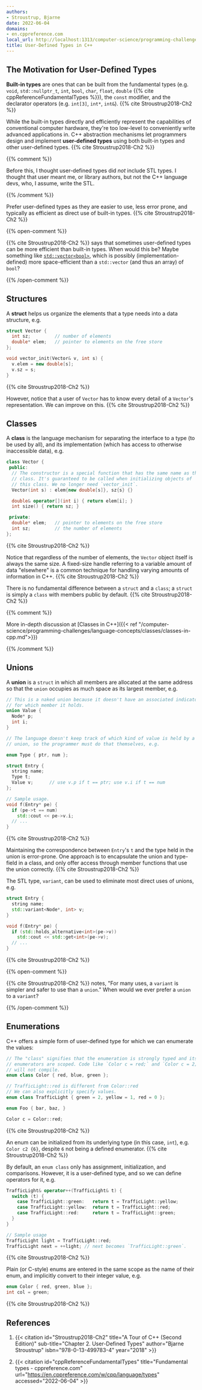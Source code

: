 ```yaml
---
authors:
- Stroustrup, Bjarne
date: 2022-06-04
domains:
- en.cppreference.com
local_url: http://localhost:1313/computer-science/programming-challenges/language-concepts/type-systems/user-defined-types-cpp/
title: User-Defined Types in C++
---
```


## The Motivation for User-Defined Types

**Built-in types** are ones that can be built from the fundamental types
(e.g. `void`, `std::nullptr_t`, `int`, `bool`, `char`, `float`, `double`
{{% cite cppReferenceFundamentalTypes %}}), the `const` modifier, and
the declarator operators (e.g. `int[3]`, `int*`, `int&`). {{% cite
Stroustrup2018-Ch2 %}}

While the built-in types directly and efficiently represent the
capabilities of conventional computer hardware, they're too low-level to
conveniently write advanced applications in. C++ abstraction mechanisms
let programmers design and implement **user-defined types** using both
built-in types and other user-defined types. {{% cite Stroustrup2018-Ch2
%}}

{{% comment %}}

Before this, I thought user-defined types did _not_ include STL types. I
thought that user meant me, or library authors, but not the C++ language
devs, who, I assume, write the STL.

{{% /comment %}}

Prefer user-defined types as they are easier to use, less error prone,
and typically as efficient as direct use of built-in types. {{% cite
Stroustrup2018-Ch2 %}}

{{% open-comment %}}

{{% cite Stroustrup2018-Ch2 %}} says that sometimes user-defined types
can be more efficient than built-in types. When would this be? Maybe
something like
[`std::vector<bool>`](https://en.cppreference.com/w/cpp/container/vector_bool),
which is possibly (implementation-defined) more space-efficient than a
`std::vector` (and thus an array) of `bool`?

{{% /open-comment %}}

## Structures

A **struct** helps us organize the elements that a type needs into a
data structure, e.g.

```cpp
struct Vector {
  int sz;         // number of elements
  double* elem;   // pointer to elements on the free store
};

void vector_init(Vector& v, int s) {
  v.elem = new double[s];
  v.sz = s;
}
```

{{% cite Stroustrup2018-Ch2 %}}

However, notice that a user of `Vector` has to know every detail of a
`Vector`'s representation. We can improve on this. {{% cite
Stroustrup2018-Ch2 %}}

## Classes

A **class** is the language mechanism for separating the interface to a
type (to be used by all), and its implementation (which has access to
otherwise inaccessible data), e.g.

```cpp
class Vector {
 public:
  // The constructor is a special function that has the same name as the
  // class. It's guaranteed to be called when initializing objects of
  // this class. We no longer need `vector_init`.
  Vector(int s) : elem{new double[s]}, sz{s} {}

  double& operator[](int i) { return elem[i]; }
  int size() { return sz; }

 private:
  double* elem;   // pointer to elements on the free store
  int sz;         // the number of elements
};
```

{{% cite Stroustrup2018-Ch2 %}}

Notice that regardless of the number of elements, the `Vector` object
itself is always the same size. A fixed-size handle referring to a
variable amount of data "elsewhere" is a common technique for handling
varying amounts of information in C++. {{% cite Stroustrup2018-Ch2 %}}

There is no fundamental difference between a `struct` and a `class`; a
`struct` is simply a `class` with members public by default. {{% cite
Stroustrup2018-Ch2 %}}

{{% comment %}}

More in-depth discussion at [Classes in C++]({{< ref
"/computer-science/programming-challenges/language-concepts/classes/classes-in-cpp.md">}})

{{% /comment %}}

## Unions

A **union** is a `struct` in which all members are allocated at the same
address so that the `union` occupies as much space as its largest
member, e.g.

```cpp
// This is a naked union because it doesn't have an associated indicator
// for which member it holds.
union Value {
  Node* p;
  int i;
}

// The language doesn't keep track of which kind of value is held by a
// union, so the programmer must do that themselves, e.g.

enum Type { ptr, num };

struct Entry {
  string name;
  Type t;
  Value v;      // use v.p if t == ptr; use v.i if t == num
};

// Sample usage.
void f(Entry* pe) {
  if (pe->t == num)
    std::cout << pe->v.i;
  // ...
}
```

{{% cite Stroustrup2018-Ch2 %}}

Maintaining the correspondence between `Entry`'s `t` and the type held
in the union is error-prone. One approach is to encapsulate the union
and type-field in a class, and only offer access through member
functions that use the union correctly. {{% cite Stroustrup2018-Ch2 %}}

The STL type, `variant`, can be used to eliminate most direct uses of
unions, e.g.

```cpp
struct Entry {
  string name;
  std::variant<Node*, int> v;
}

void f(Entry* pe) {
  if (std::holds_alternative<int>(pe->v))
    std::cout << std::get<int>(pe->v);
  // ...
}
```

{{% cite Stroustrup2018-Ch2 %}}

{{% open-comment %}}

{{% cite Stroustrup2018-Ch2 %}} notes, "For many uses, a `variant` is
simpler and safer to use than a `union`." When would we ever prefer a
`union` to a `variant`?

{{% /open-comment %}}

## Enumerations

C++ offers a simple form of user-defined type for which we can enumerate
the values:

```cpp
// The "class" signifies that the enumeration is strongly typed and its
// enumerators are scoped. Code like `Color c = red;` and `Color c = 2;`
// will not compile.
enum class Color { red, blue, green };

// TrafficLight::red is different from Color::red
// We can also explicitly specify values.
enum class TrafficLight { green = 2, yellow = 1, red = 0 };

enum Foo { bar, baz, }

Color c = Color::red;
```

{{% cite Stroustrup2018-Ch2 %}}

An enum can be initialized from its underlying type (in this case,
`int`), e.g. `Color c2 {6}`, despite `6` not being a defined enumerator.
{{% cite Stroustrup2018-Ch2 %}}

By default, an `enum class` only has assignment, initialization, and
comparisons. However, it is a user-defined type, and so we can define
operators for it, e.g.

```cpp
TrafficLight& operator++(TrafficLight& t) {
  switch (t) {
    case TrafficLight::green:   return t = TrafficLight::yellow;
    case TrafficLight::yellow:  return t = TrafficLight::red;
    case TrafficLight::red:     return t = TrafficLight::green;
  }
}

// Sample usage
TrafficLight light = TrafficLight::red;
TrafficLight next = ++light; // next becomes `TrafficLight::green`.
```

{{% cite Stroustrup2018-Ch2 %}}

Plain (or C-style) enums are entered in the same scope as the name of
their enum, and implicitly convert to their integer value, e.g.

```cpp
enum Color { red, green, blue };
int col = green;
```

{{% cite Stroustrup2018-Ch2 %}}

## References

1. {{< citation
  id="Stroustrup2018-Ch2"
  title="A Tour of C++ (Second Edition)"
  sub-title="Chapter 2. User-Defined Types"
  author="Bjarne Stroustrup"
  isbn="978-0-13-499783-4"
  year="2018" >}}

1. {{< citation
  id="cppReferenceFundamentalTypes"
  title="Fundamental types - cppreference.com"
  url="https://en.cppreference.com/w/cpp/language/types"
  accessed="2022-06-04" >}}
